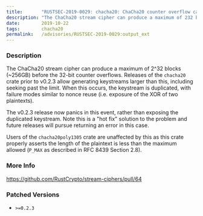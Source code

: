 ```yaml
---
title:       "RUSTSEC-2019-0029: chacha20: ChaCha20 counter overflow can expose repetitions in the keystream"
description: "The ChaCha20 stream cipher can produce a maximum of 232 blocks 256GB before the 32bit counter overflows. Releases of the chacha20 crate prior to v0.2.3 allow generating keystreams larger than this, including seeking past the limit. When this occurs, the keystream is duplicated, with failure modes similar to nonce reuse i.e. exposure of the XOR of two plaintexts. The v0.2.3 release now panics in this event, rather than exposing the duplicated keystream. Note this is a hot fix solution to the problem and future releases will pursue returning an error in this case. Users of the chacha20poly1305 crate are unaffected by this as this crate properly asserts the length of the plaintext is less than the maximum allowed PMAX as described in RFC 8439 Section 2.8."
date:        2019-10-22
tags:        chacha20
permalink:   /advisories/RUSTSEC-2019-0029:output_ext
---
```


### Description

The ChaCha20 stream cipher can produce a maximum of 2^32 blocks (~256GB)
before the 32-bit counter overflows. Releases of the `chacha20` crate prior
to v0.2.3 allow generating keystreams larger than this, including seeking
past the limit. When this occurs, the keystream is duplicated, with failure
modes similar to nonce reuse (i.e. exposure of the XOR of two plaintexts).

The v0.2.3 release now panics in this event, rather than exposing the
duplicated keystream. Note this is a "hot fix" solution to the problem
and future releases will pursue returning an error in this case.

Users of the `chacha20poly1305` crate are unaffected by this as this crate
properly asserts the length of the plaintext is less than the maximum allowed
(`P_MAX` as described in RFC 8439 Section 2.8).

### More Info

<https://github.com/RustCrypto/stream-ciphers/pull/64>

### Patched Versions

- `>=0.2.3`


